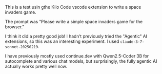 This is a test usin gthe Kilo Code vscode extension to write a space invaders game.

The prompt was "Please write a simple space invaders game for the browser."

I think it did a pretty good job! I hadn't previously tried the "Agentic" AI extensions, so this was an interesting experiment. I used `claude-3-7-sonnet-20250219`. 

I have previously mostly used continue.dev with Qwen2.5-Coder 3B for autocomplete and various chat models, but surprisingly, the fully agentic AI actually works pretty well now.